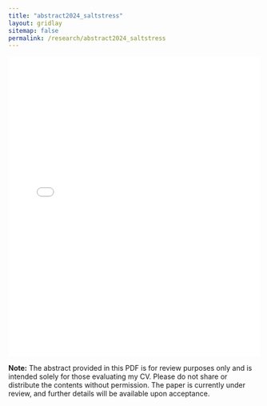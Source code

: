 ```yaml
---
title: "abstract2024_saltstress"
layout: gridlay
sitemap: false
permalink: /research/abstract2024_saltstress
---
```

 

<embed src="{{ site.url }}{{ site.baseurl }}/cv/abstract-2024-08-18-salt%20stress.pdf" type="application/pdf" width="100%" height="600px" />
<br>
<p><strong>Note:</strong> The abstract provided in this PDF is for review purposes only and is intended solely for those evaluating my CV. Please do not share or distribute the contents without permission. The paper is currently under review, and further details will be available upon acceptance.</p>

